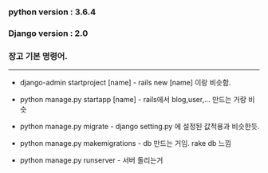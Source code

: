 ### python version : 3.6.4
### Django version : 2.0


### 장고 기본 명령어.
-----
* django-admin startproject [name]   - rails new [name] 이랑 비슷함.

* python manage.py startapp [name]   - rails에서 blog,user,... 만드는 거랑 비슷

* python manage.py migrate           - django setting.py 에 설정된 값적용과 비슷한듯.

* python manage.py makemigrations    - db 만드는 거임.  rake db 느낌

* python manage.py runserver         - 서버 돌리는거 

